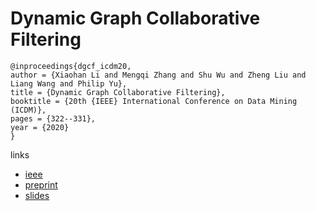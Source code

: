 # Dynamic Graph Collaborative Filtering

```
@inproceedings{dgcf_icdm20,
author = {Xiaohan Li and Mengqi Zhang and Shu Wu and Zheng Liu and Liang Wang and Philip Yu},
title = {Dynamic Graph Collaborative Filtering},
booktitle = {20th {IEEE} International Conference on Data Mining (ICDM)},
pages = {322--331},
year = {2020}
}
```

links
- [ieee](https://ieeexplore.ieee.org/document/9338436)
- [preprint](https://shawnlxh.github.io/shawnlxh.github.io/files/ICDM2020-CR.pdf)
- [slides](https://shawnlxh.github.io/shawnlxh.github.io/files/icdm-22.pdf)
